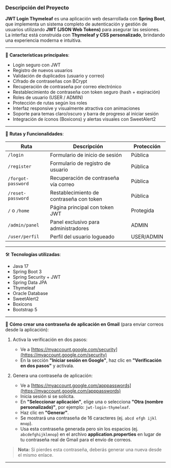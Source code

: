 ### Descripción del Proyecto  
**JWT Login Thymeleaf** es una aplicación web desarrollada con **Spring Boot**, que implementa un sistema completo de autenticación y gestión de usuarios utilizando **JWT (JSON Web Tokens)** para asegurar las sesiones. La interfaz está construida con **Thymeleaf y CSS personalizado**, brindando una experiencia moderna e intuitiva.

---

🔐 **Características principales**:
- Login seguro con JWT  
- Registro de nuevos usuarios  
- Validación de duplicados (usuario y correo)  
- Cifrado de contraseñas con BCrypt  
- Recuperación de contraseña por correo electrónico  
- Restablecimiento de contraseña con token seguro (hash + expiración)  
- Roles de usuario (USER / ADMIN)  
- Protección de rutas según los roles  
- Interfaz responsive y visualmente atractiva con animaciones  
- Soporte para temas claro/oscuro y barra de progreso al iniciar sesión  
- Integración de íconos (Boxicons) y alertas visuales con SweetAlert2  

---

🧪 **Rutas y Funcionalidades**:

| Ruta               | Descripción                                | Protección   |
|--------------------|--------------------------------------------|--------------|
| `/login`           | Formulario de inicio de sesión             | Pública      |
| `/register`        | Formulario de registro de usuario          | Pública      |
| `/forgot-password` | Recuperación de contraseña vía correo      | Pública      |
| `/reset-password`  | Restablecimiento de contraseña con token   | Pública      |
| `/` o `/home`      | Página principal con token JWT             | Protegida    |
| `/admin/panel`     | Panel exclusivo para administradores       | ADMIN        |
| `/user/perfil`     | Perfil del usuario logueado                | USER/ADMIN   |

---

🛠️ **Tecnologías utilizadas**:
- Java 17  
- Spring Boot 3  
- Spring Security + JWT  
- Spring Data JPA  
- Thymeleaf  
- Oracle Database  
- SweetAlert2  
- Boxicons  
- Bootstrap 5  

---

🔑 **Cómo crear una contraseña de aplicación en Gmail** (para enviar correos desde la aplicación):

1. Activa la verificación en dos pasos:
   - Ve a [https://myaccount.google.com/security](https://myaccount.google.com/security)
   - En la sección **"Iniciar sesión en Google"**, haz clic en **"Verificación en dos pasos"** y actívala.

2. Genera una contraseña de aplicación:
   - Ve a [https://myaccount.google.com/apppasswords](https://myaccount.google.com/apppasswords)
   - Inicia sesión si se solicita.
   - En **"Seleccionar aplicación"**, elige una o selecciona **"Otra (nombre personalizado)"**, por ejemplo: `jwt-login-thymeleaf`.
   - Haz clic en **"Generar"**.
   - Se mostrará una contraseña de 16 caracteres (ej. `abcd efgh ijkl mnop`).
   - Usa esta contraseña generada pero sin los espacios (ej. `abcdefghijklmnop`) en el archivo **application.properties** en lugar de tu contraseña real de Gmail para el envío de correos.

> **Nota:** Si pierdes esta contraseña, deberás generar una nueva desde el mismo enlace.

---
